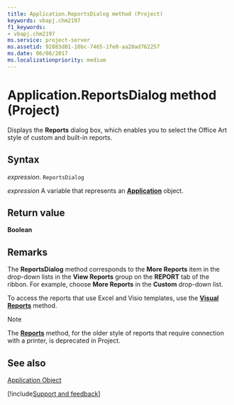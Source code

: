 ```yaml
---
title: Application.ReportsDialog method (Project)
keywords: vbapj.chm2197
f1_keywords:
- vbapj.chm2197
ms.service: project-server
ms.assetid: 92883d01-10bc-7465-1fe0-aa20ad762257
ms.date: 06/08/2017
ms.localizationpriority: medium
---
```



# Application.ReportsDialog method (Project)
Displays the **Reports** dialog box, which enables you to select the Office Art style of custom and built-in reports.

## Syntax

_expression_. `ReportsDialog`

_expression_ A variable that represents an **[Application](Project.Application.md)** object.


## Return value

 **Boolean**


## Remarks

The **ReportsDialog** method corresponds to the **More Reports** item in the drop-down lists in the **View Reports** group on the **REPORT** tab of the ribbon. For example, choose **More Reports** in the **Custom** drop-down list.

To access the reports that use Excel and Visio templates, use the **[Visual Reports](Project.Application.VisualReports.md)** method.


> [!NOTE] 
> The **[Reports](Project.Application.Reports.md)** method, for the older style of reports that require connection with a printer, is deprecated in Project.


## See also


[Application Object](Project.Application.md)

[!include[Support and feedback](~/includes/feedback-boilerplate.md)]